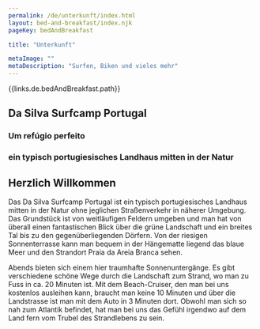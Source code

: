 ```yaml
---
permalink: /de/unterkunft/index.html
layout: bed-and-breakfast/index.njk
pageKey: bedAndBreakfast

title: "Unterkunft"

metaImage: ""
metaDescription: "Surfen, Biken und vieles mehr"
---
```


<section>
{{links.de.bedAndBreakfast.path}}
</section>

<section>

## Da Silva Surfcamp Portugal

### Um refúgio perfeito

### ein typisch portugiesisches Landhaus mitten in der Natur

# Herzlich Willkommen

Das Da Silva Surfcamp Portugal ist ein typisch portugiesisches Landhaus mitten in der Natur ohne jeglichen Straßenverkehr in näherer Umgebung. Das Grundstück ist von weitläufigen Feldern umgeben und man hat von überall einen fantastischen Blick über die grüne Landschaft und ein breites Tal bis zu den gegenüberliegenden Dörfern. Von der riesigen Sonnenterrasse kann man bequem in der Hängematte liegend das blaue Meer und den Strandort Praia da Areia Branca  sehen.

Abends bieten sich einem hier traumhafte Sonnenuntergänge. Es gibt verschiedene schöne Wege durch die Landschaft zum Strand, wo man zu Fuss in ca. 20 Minuten ist. Mit dem Beach-Cruiser, den man bei uns kostenlos ausleihen kann, braucht man keine 10 Minuten und über die Landstrasse ist man mit dem Auto in 3 Minuten dort. Obwohl man sich so nah zum Atlantik befindet, hat man bei uns das Gefühl irgendwo auf dem Land fern vom Trubel des Strandlebens zu sein.
</section>

